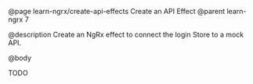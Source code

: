 @page learn-ngrx/create-api-effects Create an API Effect
@parent learn-ngrx 7

@description Create an NgRx effect to connect the login Store to a mock API.

@body

TODO